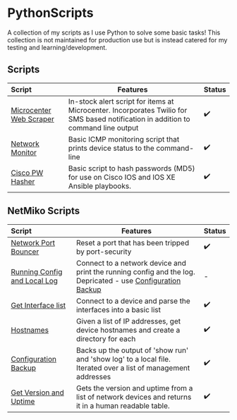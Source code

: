 # PythonScripts
A collection of my scripts as I use Python to solve some basic tasks! This collection is not maintained for production use but is instead catered for my testing and learning/development.

## Scripts

| Script                                                                                                           | Features                                                                                                                          | Status |
|:-----------------------------------------------------------------------------------------------------------------|-----------------------------------------------------------------------------------------------------------------------------------|--------|
| [Microcenter Web Scraper](https://github.com/NetworkNick-io/Python-Projects/tree/main/MicroCenterWebScraper)     | In-stock alert script for items at Microcenter. Incorporates Twilio for SMS based notification in addition to command line output | ✔️     |
| [Network Monitor](https://github.com/NetworkNick-io/Python-Projects/tree/main/ICMPmonitor)                       | Basic ICMP monitoring script that prints device status to the command-line                                                        | ✔️     |
| [Cisco PW Hasher](https://github.com/NetworkNick-US/PythonScripts/blob/main/Hash%20PWs%20for%20Cisco/setupPW.py) | Basic script to hash passwords (MD5) for use on Cisco IOS and IOS XE Ansible playbooks.                                           | ✔️     |

## NetMiko Scripts
| Script              | Features                                                                                                  | Status |
| :-------------      |-----------------------------------------------------------------------------------------------------------|-------| 
| [Network Port Bouncer](https://github.com/NetworkNick-US/LearningPython/blob/main/CiscoPortBouncer/bouncePort.py) | Reset a port that has been tripped by port-security                                                       | ✔️    |
| [Running Config and Local Log](https://github.com/NetworkNick-US/PythonScripts/blob/main/Netmiko/getRunLog.py) | Connect to a network device and print the running config and the log. Depricated - use [Configuration Backup](https://github.com/NetworkNick-US/PythonScripts/blob/main/Netmiko/backupConfig.py)                   | -️    |
| [Get Interface list](https://github.com/NetworkNick-US/PythonScripts/blob/main/Netmiko/GetInts.py) | Connect to a device and parse the interfaces into a basic list                                            | ✔️    |
| [Hostnames](https://github.com/NetworkNick-US/PythonScripts/blob/main/Netmiko/getHostname.py) | Given a list of IP addresses, get device hostnames and create a directory for each                        | ✔️    |
| [Configuration Backup](https://github.com/NetworkNick-US/PythonScripts/blob/main/Netmiko/backupConfig.py) | Backs up the output of 'show run' and 'show log' to a local file. Iterated over a list of management addresses | ✔️    |
| [Get Version and Uptime](https://github.com/NetworkNick-US/PythonScripts/blob/main/Netmiko/getVersion.py) | Gets the version and uptime from a list of network devices and returns it in a human readable table. |  ✔️    |